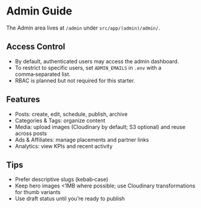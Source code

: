 # Admin Guide

The Admin area lives at `/admin` under `src/app/(admin)/admin/`.

## Access Control

- By default, authenticated users may access the admin dashboard.
- To restrict to specific users, set `ADMIN_EMAILS` in `.env` with a comma‑separated list.
- RBAC is planned but not required for this starter.

## Features

- Posts: create, edit, schedule, publish, archive
- Categories & Tags: organize content
- Media: upload images (Cloudinary by default; S3 optional) and reuse across posts
- Ads & Affiliates: manage placements and partner links
- Analytics: view KPIs and recent activity

## Tips

- Prefer descriptive slugs (kebab‑case)
- Keep hero images <1MB where possible; use Cloudinary transformations for thumb variants
- Use draft status until you’re ready to publish
